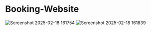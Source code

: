 # Booking-Website
![Screenshot 2025-02-18 161754](https://github.com/user-attachments/assets/7ef3e8b3-41f8-4065-96dc-049117cdb9c3)
![Screenshot 2025-02-18 161839](https://github.com/user-attachments/assets/5c8e639f-f153-44ca-a8c1-87247bab17b7)
